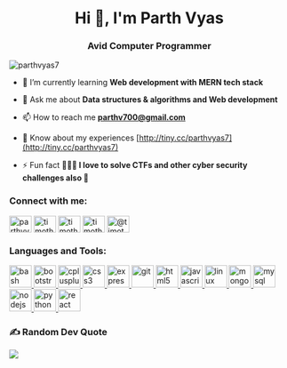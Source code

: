 <h1 align="center">Hi 👋, I'm Parth Vyas</h1>
<h3 align="center">Avid Computer Programmer</h3>

<p align="left"> <img src="https://komarev.com/ghpvc/?username=parthvyas7&label=Profile%20views&color=0e75b6&style=flat" alt="parthvyas7" /> </p>

- 🌱 I’m currently learning **Web development with MERN tech stack**

- 💬 Ask me about **Data structures & algorithms and Web development**

- 📫 How to reach me **parthv700@gmail.com**

- 📄 Know about my experiences [http://tiny.cc/parthvyas7](http://tiny.cc/parthvyas7)

- ⚡ Fun fact **👨🏻‍💻 I love to solve CTFs and other cyber security challenges also 🚀**

<h3 align="left">Connect with me:</h3>
<p align="left">
<a href="https://linkedin.com/in/parthvyas7" target="blank"><img align="center" src="https://icons.getbootstrap.com/assets/icons/linkedin.svg" alt="parthvyas7" height="30" width="40" /></a>
<a href="https://www.codechef.com/users/timothyx" target="blank"><img align="center" src="https://cdn.jsdelivr.net/npm/simple-icons@3.1.0/icons/codechef.svg" alt="timothyx" height="30" width="40" /></a>
<a href="https://codeforces.com/profile/timothyx" target="blank"><img align="center" src="https://www.iconfinder.com/icons/4691584/download/svg/4096" alt="timothyx" height="30" width="40" /></a>
<a href="https://www.leetcode.com/timothyx7" target="blank"><img align="center" src="https://cdnjs.cloudflare.com/ajax/libs/simple-icons/3.2.0/leetcode.svg" alt="timothyx7" height="30" width="40" /></a>
<a href="https://www.hackerearth.com/@timothyx" target="blank"><img align="center" src="https://cdnjs.cloudflare.com/ajax/libs/simple-icons/3.2.0/hackerearth.svg" alt="@timothyx" height="30" width="40" /></a>
</p>

<h3 align="left">Languages and Tools:</h3>
<p align="left"> <a href="https://www.gnu.org/software/bash/" target="_blank" rel="noreferrer"> <img src="https://www.vectorlogo.zone/logos/gnu_bash/gnu_bash-icon.svg" alt="bash" width="40" height="40"/> </a> <a href="https://getbootstrap.com" target="_blank" rel="noreferrer"> <img src="https://icons.getbootstrap.com/assets/icons/bootstrap-fill.svg" alt="bootstrap" width="40" height="40"/> </a> <a href="https://www.w3schools.com/cpp/" target="_blank" rel="noreferrer"> <img src="https://cdn-icons-png.flaticon.com/512/6132/6132222.png" alt="cplusplus" width="40" height="40"/> </a> <a href="https://www.w3schools.com/css/" target="_blank" rel="noreferrer"> <img src="https://cdn-icons-png.flaticon.com/512/5968/5968242.png" alt="css3" width="40" height="40"/> </a> <a href="https://expressjs.com" target="_blank" rel="noreferrer"> <img src="https://www.vectorlogo.zone/logos/expressjs/expressjs-icon.svg" alt="express" width="40" height="40"/> </a> <a href="https://git-scm.com/" target="_blank" rel="noreferrer"> <img src="https://www.vectorlogo.zone/logos/git-scm/git-scm-icon.svg" alt="git" width="40" height="40"/> </a> <a href="https://www.w3.org/html/" target="_blank" rel="noreferrer"> <img src="https://cdn-icons-png.flaticon.com/512/5968/5968267.png" alt="html5" width="40" height="40"/> </a> <a href="https://developer.mozilla.org/en-US/docs/Web/JavaScript" target="_blank" rel="noreferrer"> <img src="https://cdn-icons-png.flaticon.com/512/5968/5968292.png" alt="javascript" width="40" height="40"/> </a> <a href="https://www.linux.org/" target="_blank" rel="noreferrer"> <img src="https://cdn-icons-png.flaticon.com/512/6124/6124995.png" alt="linux" width="40" height="40"/> </a> <a href="https://www.mongodb.com/" target="_blank" rel="noreferrer"> <img src="https://cdn.icon-icons.com/icons2/2415/PNG/512/mongodb_original_wordmark_logo_icon_146425.png" alt="mongodb" width="40" height="40"/> </a> <a href="https://www.mysql.com/" target="_blank" rel="noreferrer"> <img src="https://cdn.icon-icons.com/icons2/2415/PNG/512/mysql_original_wordmark_logo_icon_146417.png" alt="mysql" width="40" height="40"/> </a> <a href="https://nodejs.org" target="_blank" rel="noreferrer"> <img src="https://cdn.icon-icons.com/icons2/2415/PNG/512/nodejs_plain_logo_icon_146409.png" alt="nodejs" width="40" height="40"/> </a> <a href="https://www.python.org" target="_blank" rel="noreferrer"> <img src="https://cdn.icon-icons.com/icons2/2107/PNG/512/file_type_python_icon_130221.png" alt="python" width="40" height="40"/> </a> <a href="https://reactjs.org/" target="_blank" rel="noreferrer"> <img src="https://cdn.icon-icons.com/icons2/2699/PNG/512/reactjs_logo_icon_168875.png" alt="react" width="40" height="40"/> </a> </p>

### ✍️ Random Dev Quote

![](https://quotes-github-readme.vercel.app/api?type=horizontal&theme=light)
